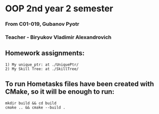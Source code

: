 # OOP 2nd year 2 semester
### From C01-019, Gubanov Pyotr
### Teacher - Biryukov Vladimir Alexandrovich

## Homework assignments:
```
1) My unique_ptr: at ./UniquePtr/
2) My Skill Tree: at ./SkillTree/
```

## To run Hometasks files have been created with CMake, so it will be enough to run:
```
mkdir build && cd build
cmake .. && cmake --build .
```
